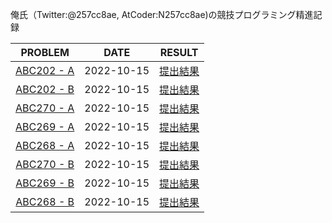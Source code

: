 俺氏（Twitter:@257cc8ae, AtCoder:N257cc8ae)の競技プログラミング精進記録

| PROBLEM   | DATE | RESULT |
| :---: | :---: | :-----: |
| [ABC202 - A](records/abc202_a.md) | 2022-10-15 | [提出結果](https://atcoder.jp/contests/abc202/submissions/35457723) |
| [ABC202 - B](records/abc202_b.md) | 2022-10-15 | [提出結果](https://atcoder.jp/contests/abc272/submissions/35532197) |
| [ABC270 - A](records/abc270_a.md) | 2022-10-15 | [提出結果](https://atcoder.jp/contests/abc270/submissions/35658640) |
| [ABC269 - A](records/abc269_a.md) | 2022-10-15 | [提出結果](https://atcoder.jp/contests/abc269/submissions/35658989) |
| [ABC268 - A](records/abc268_a.md) | 2022-10-15 | [提出結果](https://atcoder.jp/contests/abc268/submissions/35659151) |
| [ABC270 - B](records/abc270_b.md) | 2022-10-15 | [提出結果](https://atcoder.jp/contests/abc270/submissions/35668540) |
| [ABC269 - B](records/abc269_b.md) | 2022-10-15 | [提出結果](https://atcoder.jp/contests/abc269/submissions/35685154) |
| [ABC268 - B](records/abc268_b.md) | 2022-10-15 | [提出結果](https://atcoder.jp/contests/abc268/submissions/35687159) |